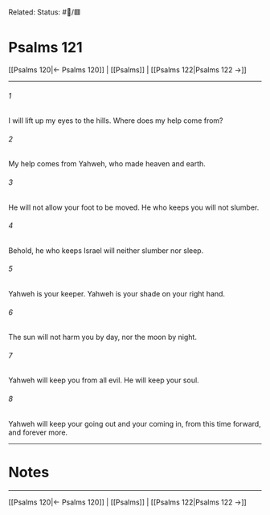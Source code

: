 Related:
Status: #📖/🟥
# Psalms 121

[[Psalms 120|← Psalms 120]] | [[Psalms]] | [[Psalms 122|Psalms 122 →]]
***



###### 1 
I will lift up my eyes to the hills. Where does my help come from? 

###### 2 
My help comes from Yahweh, who made heaven and earth. 

###### 3 
He will not allow your foot to be moved. He who keeps you will not slumber. 

###### 4 
Behold, he who keeps Israel will neither slumber nor sleep. 

###### 5 
Yahweh is your keeper. Yahweh is your shade on your right hand. 

###### 6 
The sun will not harm you by day, nor the moon by night. 

###### 7 
Yahweh will keep you from all evil. He will keep your soul. 

###### 8 
Yahweh will keep your going out and your coming in, from this time forward, and forever more.

---
# Notes


***
[[Psalms 120|← Psalms 120]] | [[Psalms]] | [[Psalms 122|Psalms 122 →]]
